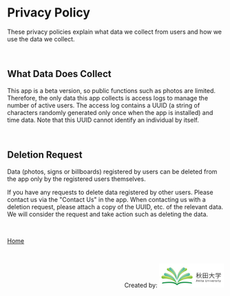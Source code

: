 # Privacy Policy
These privacy policies explain what data we collect from users and how we use the data we collect.

<br>

## What Data Does Collect
This app is a beta version, so public functions such as photos are limited. Therefore, the only data this app collects is access logs to manage the number of active users. The access log contains a UUID (a string of characters randomly generated only once when the app is installed) and time data. Note that this UUID cannot identify an individual by itself.

<br>

## Deletion Request
Data (photos, signs or billboards) registered by users can be deleted from the app only by the registered users themselves.    

If you have any requests to delete data registered by other users. Please contact us via the "Contact Us" in the app. When contacting us with a deletion request, please attach a copy of the UUID, etc. of the relevant data. We will consider the request and take action such as deleting the data.

<br>

<p>
  <a href="https://artimewalk.github.io/site">Home</a>
</p>

<br>

<p style= 'text-align: right;'>
  Created by: <a href="https://top.ie.akita-u.ac.jp/lab/" target="_blank>Arikawa Laboratory</a>
</p>

<p style= 'text-align: right;'>
  Contact: ar-time-walk@si.akita-u.info
</p>

<br>

<p style= 'text-align: right;'>
  <a href="https://www.akita-u.ac.jp/honbu/" target="_blank"><img src="images/au_logo.jpg" width= "30%" ></a>
</p>
